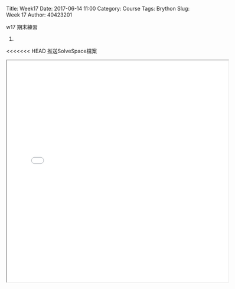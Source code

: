 Title: Week17
Date: 2017-06-14 11:00
Category: Course
Tags: Brython
Slug: Week 17
Author: 40423201


w17 期末練習

<!-- PELICAN_END_SUMMARY -->

 1.
<<<<<<< HEAD
 推送SolveSpace檔案
 <iframe src="../data/W17/40423201.html" width="600" height="600"><iframe>
=======
 <iframe src="./../data/tmp/W17/40423201.html" width="600" height="600"><iframe>


>>>>>>> 1b8fc82a4d853acc3bdfea1f893ca34dcbcf6cb6
